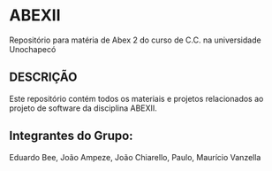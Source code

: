 # ABEXII
Repositório para matéria de Abex 2 do curso de C.C. na universidade Unochapecó
## DESCRIÇÃO
Este repositório contém todos os materiais e projetos relacionados ao projeto de software da disciplina ABEXII.
## Integrantes do Grupo: 
Eduardo Bee, João Ampeze, João Chiarello, Paulo, Maurício Vanzella
